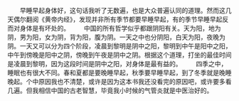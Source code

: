 　　早睡早起身体好，这句话我听了无数遍，也是大众普遍认同的道理。然而这几天偶尔翻阅《黄帝内经》，发现并非所有季节都要早睡早起，有的季节早睡早起反而对身体是有坏处的。
　　中国的所有哲学似乎都跟阴阳有关。天为阳，地为阴，男为阳，女为阴，背为阳，腹为阴。一天之中也分阴阳，白天为阳，夜晚为阴。一天又可以分为四个阶段，凌晨到黎明是阴中之阳，黎明到中午是阳中之阳，中午到傍晚是阳中之阴，傍晚到午夜是阴中之阴。根据这个道理，打坐的最佳时间是凌晨到黎明，因为这段时间是阴中之阳，对身体是最有益的。
　　四季之中，睡眠也有很大不同。春和夏都是要晚睡早起，秋季要早睡早起，到了冬季就是晚睡晚起。个中原因我也不清楚，或许是因为这本书我还没看完的原因吧，或许要多看几遍。但我相信中国的古老智慧，毕竟我小时候的气管炎就是中医治好的。　